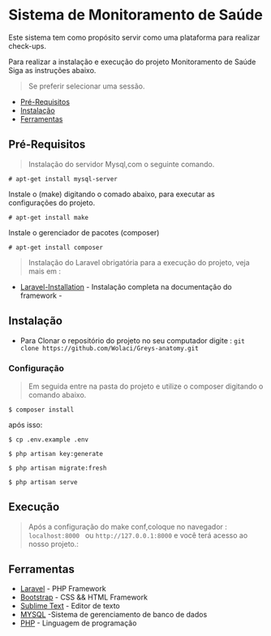 # Sistema de Monitoramento de Saúde

Este sistema tem como propósito servir como uma plataforma para realizar check-ups.



Para realizar a instalação e execução do projeto Monitoramento de Saúde Siga as instruções abaixo.
> Se preferir selecionar uma sessão.

- [Pré-Requisitos](#pré-requisitos)
- [Instalação](#instalação)
- [Ferramentas](#ferramentas)
## Pré-Requisitos
> Instalação do servidor Mysql,com o seguinte comando.
```
# apt-get install mysql-server
```
Instale o (make) digitando o comado abaixo, para executar as configurações do projeto.
```
# apt-get install make 
```
Instale o  gerenciador de pacotes (composer)
```
# apt-get install composer 
```
> Instalação do Laravel obrigatória para a execução do projeto, veja mais em :
* [Laravel-Installation](https://laravel.com/docs/5.8/installation) - Instalação completa na documentação do framework -
## Instalação
- Para Clonar o repositório do projeto no seu computador digite : ```git clone https://github.com/Wolaci/Greys-anatomy.git```
### Configuração
> Em seguida entre na pasta do projeto e utilize o composer digitando o comando abaixo.
```
$ composer install
```
após isso:

```
$ cp .env.example .env
```
```
$ php artisan key:generate
```
```
$ php artisan migrate:fresh
```

```
$ php artisan serve
```

## Execução
> Após a configuração do make conf,coloque no navegador : ```localhost:8000 ``` ou  ``` http://127.0.0.1:8000 ``` e você terá acesso ao nosso projeto.:

## Ferramentas
- [Laravel](https://laravel.com) - PHP Framework
- [Bootstrap](https://getbootstrap.com/) - CSS && HTML Framework
- [Sublime Text](https://www.sublimetext.com/) - Editor de texto
- [MYSQL](https://www.mysql.com/) -Sistema de gerenciamento de banco de dados
- [PHP](https://php.net/) - Linguagem de programação


 






